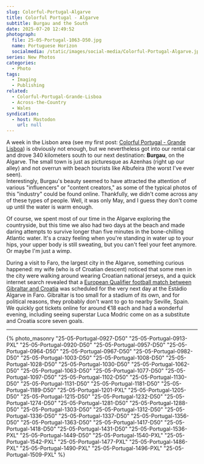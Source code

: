 ```yaml
---
slug: Colorful-Portugal-Algarve
title: Colorful Portugal - Algarve
subtitle: Burgau and the South
date: 2025-07-20 12:49:52
photograph:
  file: 25-05-Portugal-1063-D50.jpg
  name: Portuguese Horizon
  socialmedia: /static/images/social-media/Colorful-Portugal-Algarve.jpg
series: New Photos
categories:
  - Photo
tags:
  - Imaging
  - Publishing
related:
  - Colorful-Portugal-Grande-Lisboa
  - Across-the-Country
  - Wales
syndication:
  - host: Mastodon
    url: null
---
```


A week in the Lisbon area (see my first post: [Colorful Portugal - Grande Lisboa](/post/Colorful-Portugal-Grande-Lisboa/)) is obviously not enough, but we nevertheless got into our rental car and drove 340 kilometers south to our next destination: **Burgau**, on the Algarve. The small town is just as picturesque as Azenhas (right up our alley) and not overrun with beach tourists like Albufeira (the worst I've ever seen).  
Interestingly, Burgau's beauty seemed to have attracted the attention of various "influencers" or "content creators," as some of the typical photos of this "industry" could be found online. Thankfully, we didn't come across any of these types of people. Well, it was only May, and I guess they don't come up until the water is warm enough.

Of course, we spent most of our time in the Algarve exploring the countryside, but this time we also had two days at the beach and made daring attempts to survive longer than five minutes in the bone-chilling Atlantic water. It's a crazy feeling when you're standing in water up to your hips, your upper body is still sweating, but you can't feel your feet anymore. Or maybe I'm just a wimp.

<!-- more -->

During a visit to Faro, the largest city in the Algarve, something curious happened: my wife (who is of Croatian descent) noticed that some men in the city were walking around wearing Croatian national jerseys, and a quick internet search revealed that a [European Qualifier football match between Gibraltar and Croatia](https://www.uefa.com/european-qualifiers/match/2044190--gibraltar-vs-croatia/timeline/) was scheduled for the very next day at the Estádio Algarve in Faro. Gibraltar is too small for a stadium of its own, and for political reasons, they probably don't want to go to nearby Seville, Spain. We quickly got tickets online for around €18 each and had a wonderful evening, including seeing superstar Luca Modric come on as a substitute and Croatia score seven goals.

---

{% photo_masonry
"25-05-Portugal-0927-D50"
"25-05-Portugal-0913-PXL"
"25-05-Portugal-0920-D50"
"25-05-Portugal-0957-D50"
"25-05-Portugal-0964-D50"
"25-05-Portugal-0967-D50"
"25-05-Portugal-0982-D50"
"25-05-Portugal-1003-D50"
"25-05-Portugal-1008-D50"
"25-05-Portugal-1028-D50"
"25-05-Portugal-1030-D50"
"25-05-Portugal-1062-D50"
"25-05-Portugal-1063-D50"
"25-05-Portugal-1077-D50"
"25-05-Portugal-1097-D50"
"25-05-Portugal-1102-D50"
"25-05-Portugal-1130-D50"
"25-05-Portugal-1131-D50"
"25-05-Portugal-1181-D50"
"25-05-Portugal-1189-D50"
"25-05-Portugal-1201-PXL"
"25-05-Portugal-1205-D50"
"25-05-Portugal-1215-D50"
"25-05-Portugal-1232-D50"
"25-05-Portugal-1274-D50"
"25-05-Portugal-1281-D50"
"25-05-Portugal-1288-D50"
"25-05-Portugal-1303-D50"
"25-05-Portugal-1312-D50"
"25-05-Portugal-1336-D50"
"25-05-Portugal-1337-D50"
"25-05-Portugal-1356-D50"
"25-05-Portugal-1363-D50"
"25-05-Portugal-1417-D50"
"25-05-Portugal-1418-D50"
"25-05-Portugal-1431-D50"
"25-05-Portugal-1536-PXL"
"25-05-Portugal-1449-D50"
"25-05-Portugal-1540-PXL"
"25-05-Portugal-1542-PXL"
"25-05-Portugal-1477-PXL"
"25-05-Portugal-1486-PXL"
"25-05-Portugal-1490-PXL"
"25-05-Portugal-1496-PXL"
"25-05-Portugal-1509-PXL"
%}
